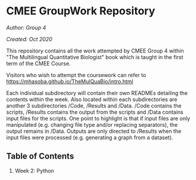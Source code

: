# CMEE GroupWork Repository

*Author: Group 4*

*Created: Oct 2020*

This repository contains all the work attempted by CMEE Group 4 within "The Multilingual Quantitative Biologist" book which is taught in the first term of the CMEE Course.

Visitors who wish to attempt the coursework can refer to https://mhasoba.github.io/TheMulQuaBio/intro.html

Each individual subdirectory will contain their own READMEs detailing the contents within the week. Also located within each subdirectories are another 3 subdirectories /Code, /Results and /Data. /Code contains the scripts, /Results contains the output from the scripts and /Data contains input files for the scripts. One point to highlight is that if input files are only manipulated (e.g. changing file type and/or replacing separators), the output remains in /Data. Outputs are only directed to /Results when the input files were processed (e.g. generating a graph from a dataset).

## Table of Contents
1. Week 2: Python
